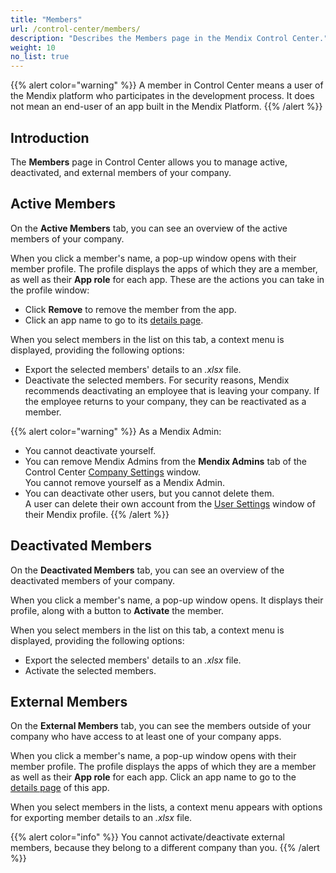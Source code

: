 ```yaml
---
title: "Members"
url: /control-center/members/
description: "Describes the Members page in the Mendix Control Center."
weight: 10
no_list: true 
---
```


{{% alert color="warning" %}}
A member in Control Center means a user of the Mendix platform who participates in the development process. It does not mean an end-user of an app built in the Mendix Platform.
{{% /alert %}}

## Introduction 

The **Members** page in Control Center allows you to manage active, deactivated, and external members of your company.

## Active Members

On the **Active Members** tab, you can see an overview of the active members of your company.

When you click a member's name, a pop-up window opens with their member profile. The profile displays the apps of which they are a member, as well as their **App role** for each app. These are the actions you can take in the profile window:

* Click **Remove** to remove the member from the app. 
* Click an app name to go to its [details page](/control-center/apps-overview/#app-details).

When you select members in the list on this tab, a context menu is displayed, providing the following options:

* Export the selected members' details to an *.xlsx* file.
* Deactivate the selected members. For security reasons, Mendix recommends deactivating an employee that is leaving your company. If the employee returns to your company, they can be reactivated as a member.

{{% alert color="warning" %}}
As a Mendix Admin:    

* You cannot deactivate yourself.
* You can remove Mendix Admins from the **Mendix Admins** tab of the Control Center [Company Settings](/control-center/company-settings/#mendix-admins) window.    
  You cannot remove yourself as a Mendix Admin.
* You can deactivate other users, but you cannot delete them.    
  A user can delete their own account from the [User Settings](/community-tools/mendix-profile/user-settings/#deleting-an-account) window of their Mendix profile.
{{% /alert %}}

## Deactivated Members

On the **Deactivated Members** tab, you can see an overview of the deactivated members of your company.

When you click a member's name, a pop-up window opens. It displays their profile, along with a button to **Activate** the member.

When you select members in the list on this tab, a context menu is displayed, providing the following options:

* Export the selected members' details to an *.xlsx* file.
* Activate the selected members.

## External Members

On the **External Members** tab, you can see the members outside of your company who have access to at least one of your company apps.

When you click a member's name, a pop-up window opens with their member profile. The profile displays the apps of which they are a member as well as their **App role** for each app. Click an app name to go to the [details page](/control-center/apps-overview/#app-details) of this app.

When you select members in the lists, a context menu appears with options for exporting member details to an *.xlsx* file.

{{% alert color="info" %}}
You cannot activate/deactivate external members, because they belong to a different company than you.
{{% /alert %}}

